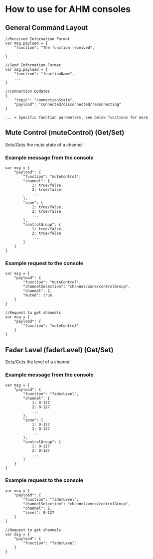# How to use for AHM consoles

## General Command Layout

```
//Received Information Format
var msg.payload = {
    "function": "The function received",
    ...
}

//Send Information Format
var msg.payload = {
    "function": "functionName",
    ...
}

//Connection Updates
{
    "topic": "connectionState",
    "payload": "connected/disconnected/reconnecting"
}

... = Specific function parameters, see below functions for more
```

## Mute Control (muteControl) (Get/Set)
Sets/Gets the mute state of a channel

### Example message from the console
```
var msg = {
    "payload": {
        "function": "muteControl",
        "channel": {
            1: true/false,
            2: true/false
            ...
        },
        "zone": {
            1: true/false,
            2: true/false
            ...
        },
        "controlGroup": {
            1: true/false,
            2: true/false
            ...
        }
    }
}
```

### Example request to the console
```
var msg = {
    "payload": {
        "function": "muteControl",
        "channelSelection": "channel/zone/controlGroup",
        "channel": 1,
        "muted": true
    }
}
```

```
//Request to get channels
var msg = {
    "payload": {
        "function": "muteControl"
    }
}
```


## Fader Level (faderLevel) (Get/Set)
Sets/Gets the level of a channel

### Example message from the console
```
var msg = {
    "payload": {
        "function": "faderLevel",
        "channel": {
            1: 0-127
            2: 0-127
            ...
        },
        "zone": {
            1: 0-127
            2: 0-127
            ...
        },
        "controlGroup": {
            1: 0-127
            2: 0-127
            ...
        }
    }
}
```

### Example request to the console
```
var msg = {
    "payload": {
        "function": "faderLevel",
        "channelSelection": "channel/zone/controlGroup",
        "channel": 1,
        "level": 0-127
    }
}
```

```
//Request to get channels
var msg = {
    "payload": {
        "function": "faderLevel"
    }
}
```